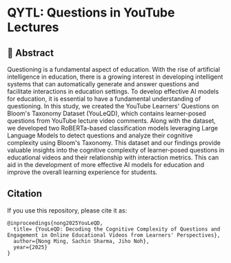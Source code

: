 # QYTL: Questions in YouTube Lectures
## 📖 Abstract
Questioning is a fundamental aspect of education. With the rise of artificial intelligence in education, there is a growing interest in developing intelligent systems that can automatically generate and answer questions and facilitate interactions in education settings. To develop effective AI models for education, it is essential to have a fundamental understanding of questioning. In this study, we created the YouTube Learners' Questions on Bloom's Taxonomy Dataset (YouLeQD), which contains learner-posed questions from YouTube lecture video comments. Along with the dataset, we developed two RoBERTa-based classification models leveraging Large Language Models to detect questions and analyze their cognitive complexity using Bloom's Taxonomy. This dataset and our findings provide valuable insights into the cognitive complexity of learner-posed questions in educational videos and their relationship with interaction metrics. This can aid in the development of more effective AI models for education and improve the overall learning experience for students. 
## Citation

If you use this repository, please cite it as:

```
@inproceedings{nong2025YouLeQD,
  title= {YouLeQD: Decoding the Cognitive Complexity of Questions and Engagement in Online Educational Videos from Learners' Perspectives},
  author={Nong Ming, Sachin Sharma, Jiho Noh},
  year={2025}
}
```
